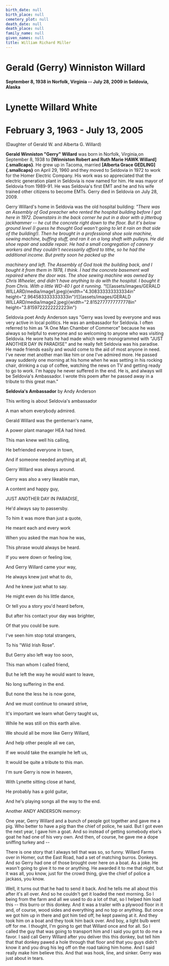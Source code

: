 ```yaml
---
birth_date: null
birth_place: null
cemetery_plot: null
death_date: null
death_place: null
family_name: null
given_names: null
title: William Richard Miller
---
```


# Gerald (Gerry) Winniston Willard

**September 8, 1938 in Norfolk, Virginia -- July 28, 2009 in Seldovia,
Alaska**

# Lynette Willard White

# February 3, 1963 - July 13, 2005

(Daughter of Gerald W. and Alberta G. Willard)

**Gerald Winniston "Gerry" Willard** was born in Norfolk,
Virginia,on September 8, 1938 to **[Winniston Robert and Ruth Marie HAWK
Willard]{.smallcaps}**. He grew up in Tacoma, married **[Alberta Grace
GEDLING]{.smallcaps}** on April 29, 1960 and they moved to Seldovia in
1972 to work for the Homer Electric Company. His work was so appreciated
that the electric generation plant in Seldovia is now named for him. He
was mayor of Seldovia from 1989-91. He was Seldovia's first EMT and he
and his wife trained other citizens to become EMTs. Gerry died in
Seldovia on July 28, 2009.

Gerry Willard's home in Seldovia was the old hospital building: *"There
was an Assembly of God preacher who rented the hospital building before
I got here in 1972. Downstairs in the back corner he put in a door with
a jitterbug jackhammer \-- he cut the concrete right down to the floor.
But it's below ground level (I guess he thought God wasn't going to let
it rain on that side of the building!). Then he brought in a
professional shoe sole machine, sewing machine, buffing stuff, and ran
it on a long shaft with pulleys. He did shoe repair and saddle repair.
He had a small congregation of cannery workers and they couldn't
necessarily afford to tithe, so he had the additional income. But pretty
soon he packed up the*

*machinery and left. The Assembly of God took the building back, and I
bought it from them in 1978, I think. I had the concrete basement wall
repaired where the door was. The shoe sewing machine was owned by Chris
Wheeler, and didn't have anything to do with the hospital. I bought it
from Chris. With a little WD-40 I got it running.
"*![](assets/images/GERALD WILLARD/media/image1.jpeg){width="4.308333333333334in"
height="2.964583333333333in"}![](assets/images/GERALD WILLARD/media/image2.jpeg){width="2.8152777777777778in"
height="3.8159722222222223in"}

Seldovia poet Andy Anderson says "Gerry was loved by everyone and was
very active in local politics. He was an ambassador for Seldovia. I
often referred to him as "A One Man Chamber of Commerce" because he was
always so helpful to everyone and so welcoming to anyone who was
visiting Seldovia. He wore hats he had made which were monogrammed with
"JUST ANOTHER DAY IN PARADISE" and he really felt Seldovia was his
paradise. He made friends easily and would come to the aid of most
anyone in need. I've never met another man like him or one I've admired
more. He passed away suddenly one morning at his home when he was
setting in his rocking chair, drinking a cup of coffee, watching the
news on TV and getting ready to go to work. I'm happy he never suffered
in the end. He is, and always will be Seldovia's Ambassador. I wrote
this poem after he passed away in a tribute to this great man."

**Seldovia's Ambassador** by Andy Anderson

This writing is about Seldovia's ambassador

A man whom everybody admired.

Gerald Willard was the gentleman's name,

A power plant manager HEA had hired.

This man knew well his calling,

He befriended everyone in town,

And if someone needed anything at all,

Gerry Willard was always around.

Gerry was also a very likeable man,

A content and happy guy,

JUST ANOTHER DAY IN PARADISE,

He'd always say to passersby.

To him it was more than just a quote,

He meant each and every work

When you asked the man how he was,

This phrase would always be heard.

If you were down or feeling low,

And Gerry Willard came your way,

He always knew just what to do,

And he knew just what to say.

He might even do his little dance,

Or tell you a story you'd heard before,

But after his contact your day was brighter,

Of that you could be sure.

I've seen him stop total strangers,

To his "Wild Irish Rose".

But Gerry also left way too soon,

This man whom I called friend,

But he left the way he would want to leave,

No long suffering in the end.

But none the less he is now gone,

And we must continue to onward strive,

It's important we learn what Gerry taught us,

While he was still on this earth alive.

We should all be more like Gerry Willard,

And help other people all we can,

If we would take the example he left us,

It would be quite a tribute to this man.

I'm sure Gerry is now in heaven,

With Lynette sitting close at hand,

He probably has a gold guitar,

And he's playing songs all the way to the end.

Another ANDY ANDERSON memory:

One year, Gerry Willard and a bunch of people got together and gave me a
pig. Who better to have a pig than the chief of police, he said. But I
got even the next year, I gave him a goat. And so instead of getting
somebody else's goat he had one of his very own. And then, of course, he
gave me a dope sniffing turkey and \--

There is one story that I always tell that was so, so funny. Willard
Farms over in Homer, out the East Road, had a set of matching burros.
Donkeys. And so Gerry had one of those brought over here on a boat. As a
joke. He wasn't going to give it to me or anything. He awarded it to me
that night, but it was all, you know, just for the crowd thing, give the
chief of police a jackass, you know.

Well, it turns out that he had to send it back. And he tells me all
about this after it\'s all over. And so he couldn't get it loaded the
next morning. So I being from the farm and all we used to do a lot of
that, so I helped him load this \-- this burro or this donkey. And it
was a trailer with a plywood floor in it and, of course, wood sides and
everything and no top or anything. But once we got him up in there and
got him tied off, he kept pawing at it. And they took him on a boat and
they took him back over. And boy, a light bulb went off for me. I
thought, I'm going to get that Willard once and for all. So I called the
guy that was going to transport him and I said you got to do me a favor.
I said call Gerry Willard after you deliver this this donkey, but tell
him that that donkey pawed a hole through that floor and that you guys
didn't know it and you drug his leg off on the road taking him home. And
I said really make him believe this. And that was hook, line, and
sinker. Gerry was just about in tears.
